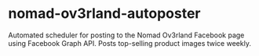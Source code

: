 # nomad-ov3rland-autoposter
Automated scheduler for posting to the Nomad Ov3rland Facebook page using Facebook Graph API. Posts top-selling product images twice weekly.
